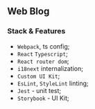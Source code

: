 ## Web Blog

### Stack & Features

- `Webpack`, ts config;
- `React` `Typescript`;
- `React router dom`;
- `i18next` internalization;
- `Custom UI Kit`;
- `EsLint`, `StyleLint` linting;
- `Jest` - unit test;
- `Storybook` - UI Kit;
